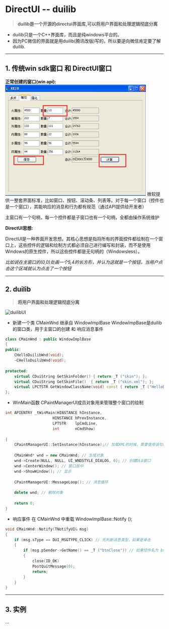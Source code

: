 # DirectUI -- duilib
> **duilib是一个开源的directui界面库,可以将用户界面和处理逻辑彻底分离**

+ duilib只是一个C++界面库，而且是纯windows平台的。
+ 因为PC微信的界面就是用duilib(腾讯改版)写的，所以要逆向微信肯定要了解duilib.

---------

## 1. 传统win sdk窗口 和 DirectUI窗口
**正常创建的窗口(win api):**
![mfc](mfc.png)
微软提供一整套界面标准，比如窗口、按钮、滚动条、列表等。对于每一个窗口（控件也是一个窗口），其能响应的消息和行为都有规范（通过API提供给开发者）

主窗口有一个句柄，每一个控件都是子窗口也有一个句柄，全都由操作系统维护

**DirectUI思想:**

DirectUI是一种界面开发思想。其核心思想是指将所有的界面控件都绘制在一个窗口上，这些控件的逻辑和绘制方式都必须自己进行编写和封装，而不是使用Windows的原生控件，所以这些控件都是无句柄的（Windowsless）。

*比如说在主窗口的(0,0)处画一个5,4的长方形，并认为这就是一个按钮，当用户点击这个区域就认为点击了一个按钮*

--------------

## 2. duilib
>**将用户界面和处理逻辑彻底分离**

![duilibUI](https://images0.cnblogs.com/blog/68707/201411/182219569574819.png)

+ 新建一个类 CMainWnd 继承自 WindowImplBase
WindowImpBase是duilib的窗口类，用于主窗口的创建 和 响应消息事件 
```C++
class CMainWnd : public WindowImplBase
{
public:
    CHelloDuilibWnd(void);
    ~CHelloDuilibWnd(void);

protected:
    virtual CDuiString GetSkinFolder() { return _T ("skin"); };
    virtual CDuiString GetSkinFile()  { return _T ("skin.xml"); };
    virtual LPCTSTR GetWindowClassName(void) const { return _T ("HelloDuilib_Wnd"); };
};
```

+ WinMain函数
CPaintManagerUI成员对象用来管理整个窗口的绘制
```C++
int APIENTRY _tWinMain(HINSTANCE hInstance,
                     HINSTANCE hPrevInstance,
                     LPTSTR    lpCmdLine,
                     int       nCmdShow)

{
    CPaintManagerUI::SetInstance(hInstance);// 加载XML的时候，需要使用该句柄去定位EXE的路径，才能加载XML的路径

    CMainWnd* wnd = new CMainWnd; // 生成对象
    wnd->Create(NULL, NULL, UI_WNDSTYLE_DIALOG, 0); // 创建DLG窗口
    wnd->CenterWindow(); // 窗口居中
    wnd->ShowWindow(); // 显示

    CPaintManagerUI::MessageLoop(); // 消息循环

    delete wnd; // 删除对象

    return 0;
}
```

+ 响应事件
在 CMainWnd 中重载 WindowImplBase::Notify ();
```C++
void CMainWnd::Notify(TNotifyUI& msg)
{
    if (msg.sType == DUI_MSGTYPE_CLICK) // 先判断消息类型，如果是单击
    {
        if (msg.pSender->GetName() == _T ("btnClose")) // 如果控件名为 btnClose
        {
            close(ID_OK)
            PostQuitMessage(0);
            return;
        }
    }
}
```
----------------

## 3. 实例
...